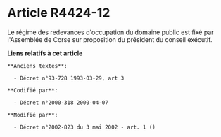 # Article R4424-12

Le régime des redevances d'occupation du domaine public est fixé par l'Assemblée de Corse sur proposition du président du
conseil exécutif.

**Liens relatifs à cet article**

	**Anciens textes**:

	  - Décret n°93-728 1993-03-29, art 3

	**Codifié par**:

	  - Décret n°2000-318 2000-04-07

	**Modifié par**:

	  - Décret n°2002-823 du 3 mai 2002 - art. 1 ()
